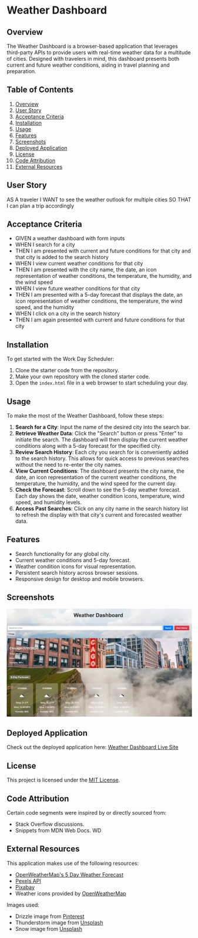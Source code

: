 # Weather Dashboard

## Overview
 The Weather Dashboard is a browser-based application that leverages third-party APIs to provide users with real-time weather data for a multitude of cities. Designed with travelers in mind, this dashboard presents both current and future weather conditions, aiding in travel planning and preparation.

## Table of Contents
1. [Overview](#overview)
2. [User Story](#user-story)
3. [Acceptance Criteria](#acceptance-criteria)
4. [Installation](#installation)
5. [Usage](#usage)
6. [Features](#features)
7. [Screenshots](#screenshots)
8. [Deployed Application](#deployed-application)
9. [License](#license)
10. [Code Attribution](#code-attribution)
11. [External Resources](#external-resources)

## User Story

AS A traveler
I WANT to see the weather outlook for multiple cities
SO THAT I can plan a trip accordingly

## Acceptance Criteria

- GIVEN a weather dashboard with form inputs
- WHEN I search for a city
- THEN I am presented with current and future conditions for that city and that city is added to the search history
- WHEN I view current weather conditions for that city
- THEN I am presented with the city name, the date, an icon representation of weather conditions, the temperature, the humidity, and the wind speed
- WHEN I view future weather conditions for that city
- THEN I am presented with a 5-day forecast that displays the date, an icon representation of weather conditions, the temperature, the wind speed, and the humidity
- WHEN I click on a city in the search history
- THEN I am again presented with current and future conditions for that city


## Installation

To get started with the Work Day Scheduler:

1. Clone the starter code from the repository.
2. Make your own repository with the cloned starter code.
3. Open the `index.html` file in a web browser to start scheduling your day.

## Usage
To make the most of the Weather Dashboard, follow these steps:

1. **Search for a City**: Input the name of the desired city into the search bar.
2. **Retrieve Weather Data**: Click the "Search" button or press "Enter" to initiate the search. The dashboard will then display the current weather conditions along with a 5-day forecast for the specified city.
3. **Review Search History**: Each city you search for is conveniently added to the search history. This allows for quick access to previous searches without the need to re-enter the city names.
4. **View Current Conditions**: The dashboard presents the city name, the date, an icon representation of the current weather conditions, the temperature, the humidity, and the wind speed for the current day.
5. **Check the Forecast**: Scroll down to see the 5-day weather forecast. Each day shows the date, weather condition icons, temperature, wind speed, and humidity levels.
6. **Access Past Searches**: Click on any city name in the search history list to refresh the display with that city's current and forecasted weather data.

## Features

- Search functionality for any global city.
- Current weather conditions and 5-day forecast.
- Weather condition icons for visual representation.
- Persistent search history across browser sessions.
- Responsive design for desktop and mobile browsers.

## Screenshots

![Weather Dashboard Screenshot](/images/WDSS.png)

## Deployed Application

Check out the deployed application here: [Weather Dashboard Live Site](https://kykesh.github.io/Weather-Dashboard/)

## License

This project is licensed under the [MIT License](LICENSE.txt).

## Code Attribution

Certain code segments were inspired by or directly sourced from:

- Stack Overflow discussions.
- Snippets from MDN Web Docs.
WD
## External Resources

This application makes use of the following resources:

- [OpenWeatherMap's 5 Day Weather Forecast](https://api.openweathermap.org/data/2.5/forecast)
- [Pexels API](https://www.pexels.com/api/)
- [Pixabay](https://pixabay.com/videos/mountain-glacier-clouds-scenic-70463/)
- Weather icons provided by [OpenWeatherMap](http://openweathermap.org/img/wn/)

Images used:

- Drizzle image from [Pinterest](https://www.pinterest.com/pin/590182726150852841/)
- Thunderstorm image from [Unsplash](https://unsplash.com/photos/lightning-strike-on-cloudy-sky-during-night-time-ESL1rIs9j48)
- Snow image from [Unsplash](https://unsplash.com/photos/white-leaves-hSPVuakrJqs)